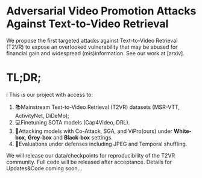 # Adversarial Video Promotion Attacks Against Text-to-Video Retrieval
We propose the first targeted attacks against Text-to-Video Retrieval (T2VR) to expose an overlooked vulnerability that may be abused for financial gain and widespread (mis)information. See our work at [arxiv].


# **TL;DR;**
ℹ️ This is our project with access to:
1. 📚Mainstream Text-to-Video Retrieval (T2VR) datasets (MSR-VTT, ActivityNet, DiDeMo);
2. 💻Finetuning SOTA models (Cap4Video, DRL).
3. 👿Attacking models with Co-Attack, SGA, and ViPro(ours) under **White-box**, **Grey-box** and **Black-box** settings.
4. 🚀Evaluations under defenses including JPEG and Temporal shuffling.

We will release our data/checkpoints for reproducibility of the T2VR community. 
Full code will be released after acceptance.
Details for Updates&Code coming soon...
